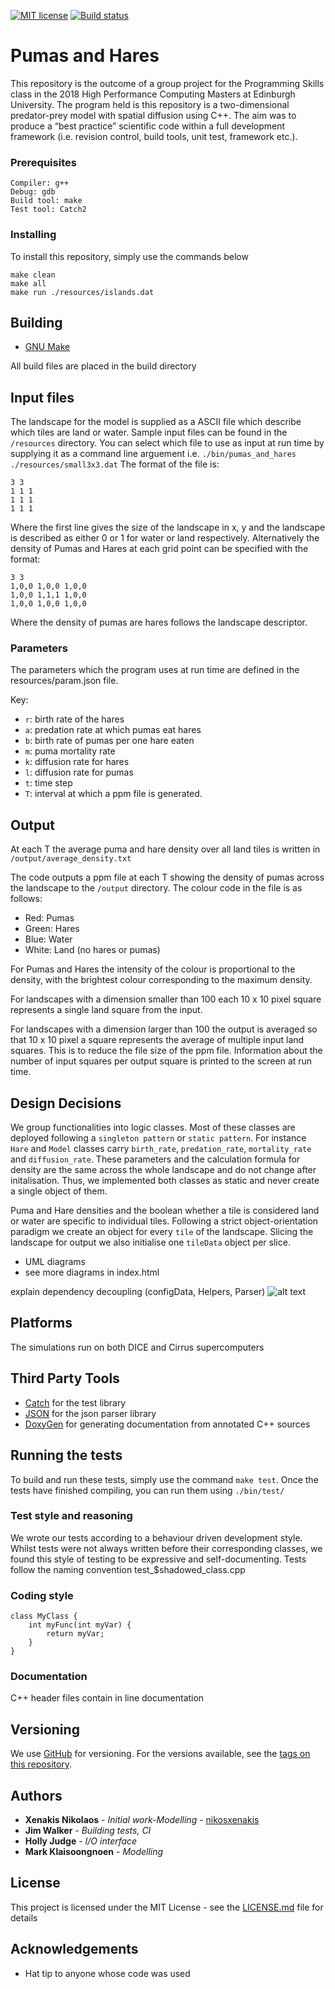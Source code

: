 [![MIT license](http://img.shields.io/badge/license-MIT-brightgreen.svg)](http://opensource.org/licenses/MIT) 
[![Build                status](https://travis-ci.com/nikosxenakis/pumas_and_hares.svg?token=5FvzyxcLtApTEz5x7oVA&branch=master)](https://travis-ci.org/nikosxenakis)

# Pumas and Hares
This repository is the outcome of a group project for the Programming Skills class in the 2018 High Performance Computing Masters at Edinburgh University. The program held is this repository is  a two-dimensional predator-prey model with spatial diffusion using C++. The aim was to produce a “best 
practice” scientific code within a full development framework (i.e. revision control, build tools, unit test, framework etc.). 

### Prerequisites
```
Compiler: g++
Debug: gdb
Build tool: make
Test tool: Catch2
```

### Installing

To install this repository, simply use the commands below

```
make clean
make all
make run ./resources/islands.dat
```

## Building

* [GNU Make](https://www.gnu.org/software/make/) 

All build files are placed in the build directory

## Input files

The landscape for the model is supplied as a ASCII file which describe which tiles are land or water. Sample input files can be found in the `/resources` directory.
You can select which file to use as input at run time by supplying it as a command line arguement i.e. `./bin/pumas_and_hares ./resources/small3x3.dat`
The format of the file is:

```
3 3
1 1 1
1 1 1
1 1 1
```

Where the first line gives the size of the landscape in x, y and the landscape is described as either 0 or 1 for water or land respectively.
Alternatively the density of Pumas and Hares at each grid point can be specified with the format:

```
3 3
1,0,0 1,0,0 1,0,0
1,0,0 1,1,1 1,0,0
1,0,0 1,0,0 1,0,0
```

Where the density of pumas are hares follows the landscape descriptor.


### Parameters

The parameters which the program uses at run time are defined in the resources/param.json file.

Key:
  *  `r`: birth rate of the hares
  *  `a`: predation rate at which pumas eat hares
  *  `b`: birth rate of pumas per one hare eaten
  *  `m`: puma mortality rate
  *  `k`: diffusion rate for hares
  *  `l`: diffusion rate for pumas
  *  `t`: time step
  *  `T`: interval at which a ppm file is generated.

## Output

At each T the average puma and hare density over all land tiles is written in `/output/average_density.txt`

The code outputs a ppm file at each T showing the density of pumas across the landscape to the `/output` directory. The colour code in the file is as follows:

  * Red: Pumas
  * Green: Hares
  * Blue: Water
  * White: Land (no hares or pumas)

For Pumas and Hares the intensity of the colour is proportional to the density, with the brightest colour corresponding to the maximum density.

For landscapes with a dimension smaller than 100 each 10 x 10 pixel square represents a single land square from the input.

For landscapes with a dimension larger than 100 the output is averaged so that 10 x 10 pixel a square represents the average of multiple input land squares. This is to reduce the file size of the ppm file. Information about the number of input squares per output square is printed to the screen at run time.

## Design Decisions

We group functionalities into logic classes. Most of these classes are deployed following a `singleton pattern` or `static pattern`.
For instance `Hare` and `Model` classes carry `birth_rate`, `predation_rate`, `mortality_rate` and `diffusion_rate`.
These parameters and the calculation formula for density are the same across the whole landscape and do not change after initalisation.
Thus, we implemented both classes as static and never create a single object of them.

Puma and Hare densities and the boolean whether a tile is considered land or water are specific to individual tiles.
Following a strict object-orientation paradigm we create an object for every `tile` of the landscape.
Slicing the landscape for output we also initialise one `tileData` object per slice.

* UML diagrams
* see more diagrams in index.html

explain dependency decoupling (configData, Helpers, Parser)
![alt text](https://github.com/nikosxenakis/pumas_and_hares/tree/master/docs/class_config_data__coll__graph.png)


## Platforms

The simulations run on both DICE and Cirrus supercomputers

## Third Party Tools

* [Catch](https://catch-lib.net) for the test library
* [JSON](https://github.com/nlohmann/json) for the json parser library
* [DoxyGen](https://github.com/doxygen/doxygen) for generating documentation from annotated C++ sources

## Running the tests

To build and run these tests, simply use the command `make test`. Once the tests have finished compiling, you can run them using `./bin/test/`

### Test style and reasoning

We wrote our tests according to a behaviour driven development style. Whilst tests were not always written before their corresponding classes, we found this style of testing to be expressive and self-documenting. Tests follow the naming convention test\_$shadowed\_class.cpp

### Coding style

```
class MyClass {
	int myFunc(int myVar) {
	    return myVar;
	}
}
```

### Documentation

C++ header files contain in line documentation

## Versioning

We use [GitHub](http://github.com/) for versioning. For the versions available, see the [tags on this repository](https://github.com/nikosxenakis/pumas_and_hares). 

## Authors

* **Xenakis Nikolaos** - *Initial work-Modelling* - [nikosxenakis](https://github.com/nikosxenakis)
* **Jim Walker** - *Building tests, CI*
* **Holly Judge** - *I/O interface*
* **Mark Klaisoongnoen** - *Modelling*

## License

This project is licensed under the MIT License - see the [LICENSE.md](LICENSE.md) file for details

## Acknowledgements

* Hat tip to anyone whose code was used
